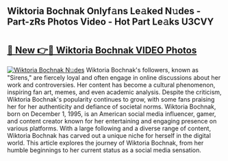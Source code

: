 ## Wiktoria Bochnak Onlyf𝚊ns Le𝚊ked N𝚞des - Part-zRs Photos Video - Hot Part Le𝚊ks U3CVY

# <h2><a href="http://ab26636.deff.icu/?id=Wiktoria+Bochnak">🔗 New 👉🔴 Wiktoria Bochnak VIDEO Photos</a></h2>

[![Wiktoria Bochnak N𝚞des](https://i.imgur.com/rIISA9y.gif)](http://ab26636.deff.icu/?id=Wiktoria+Bochnak)
Wiktoria Bochnak's followers, known as "Sirens," are fiercely loyal and often engage in online discussions about her work and controversies. Her content has become a cultural phenomenon, inspiring fan art, memes, and even academic analysis. Despite the criticism, Wiktoria Bochnak's popularity continues to grow, with some fans praising her for her authenticity and defiance of societal norms. Wiktoria Bochnak, born on December 1, 1995, is an American social media influencer, gamer, and content creator known for her entertaining and engaging presence on various platforms. With a large following and a diverse range of content, Wiktoria Bochnak has carved out a unique niche for herself in the digital world. This article explores the journey of Wiktoria Bochnak, from her humble beginnings to her current status as a social media sensation.
